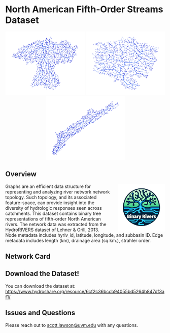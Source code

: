 # North American Fifth-Order Streams Dataset

<div style="text-align: center; clear: both;">
<img src="images/70434886.png" width="250"/> <img src="images/70584177.png" width="250"/> <img src="images/70671495.png" width="250"/>
</div>


## Overview
<div style="float: right; margin-left: 20px;">
<img src="images/logo.png" width=150 style="float: right;"/>
</div>
Graphs are an efficient data structure for representing and analyzing river network network topology. Such topology, and its associated feature-space, can provide insight into the diversity of hydrologic responses seen across catchments. This dataset contains binary tree representations of fifth-order North American rivers. The network data was extracted from the HydroRIVERS dataset of Lehner & Grill, 2013. Node metadata includes hyriv_id, latitude, longitude, and subbasin ID. Edge metadata includes length (km), drainage area (sq.km.), strahler order.

## Network Card



## Download the Dataset!

You can download the dataset at: https://www.hydroshare.org/resource/6cf2c36bccb94055bd5264b847df3af1/

## Issues and Questions

Please reach out to scott.lawson@uvm.edu with any questions.